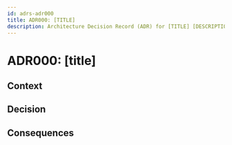 ```yaml
---
id: adrs-adr000
title: ADR000: [TITLE]
description: Architecture Decision Record (ADR) for [TITLE] [DESCRIPTION]
---
```


# ADR000: [title]

<!-- These documents have names that are short noun phrases. For example, "ADR001: Deployment on Ruby on Rails 3.0.10" or "ADR009: LDAP for Multitenant Integration" -->

## Context

<!--
This section describes the forces at play, including technological, political, social, and project local. These forces are probably in tension, and should be called out as such. The language in this section is value-neutral. It is simply describing facts. -->

## Decision

<!-- This section describes our response to these forces. It is stated in full sentences, with active voice. "We will ..." -->

## Consequences

<!-- This section describes the resulting context, after applying the decision. All consequences should be listed here, not just the "positive" ones. A particular decision may have positive, negative, and neutral consequences, but all of them affect the team and project in the future. -->

<!-- This template is taken from a blog post by Michael Nygard http://thinkrelevance.com/blog/2011/11/15/documenting-architecture-decisions -->
